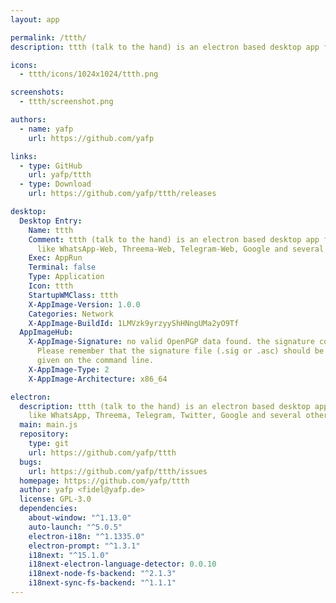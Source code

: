 ```yaml
---
layout: app

permalink: /ttth/
description: ttth (talk to the hand) is an electron based desktop app for online services like WhatsApp-Web, Threema-Web, Telegram-Web, Google and several other services.

icons:
  - ttth/icons/1024x1024/ttth.png

screenshots:
  - ttth/screenshot.png

authors:
  - name: yafp
    url: https://github.com/yafp

links:
  - type: GitHub
    url: yafp/ttth
  - type: Download
    url: https://github.com/yafp/ttth/releases

desktop:
  Desktop Entry:
    Name: ttth
    Comment: ttth (talk to the hand) is an electron based desktop app for online services
      like WhatsApp-Web, Threema-Web, Telegram-Web, Google and several other services.
    Exec: AppRun
    Terminal: false
    Type: Application
    Icon: ttth
    StartupWMClass: ttth
    X-AppImage-Version: 1.0.0
    Categories: Network
    X-AppImage-BuildId: 1LMVzk9yrzyyShHNngUMa2yO9Tf
  AppImageHub:
    X-AppImage-Signature: no valid OpenPGP data found. the signature could not be verified.
      Please remember that the signature file (.sig or .asc) should be the first file
      given on the command line.
    X-AppImage-Type: 2
    X-AppImage-Architecture: x86_64

electron:
  description: ttth (talk to the hand) is an electron based desktop app for online services
    like WhatsApp, Threema, Telegram, Twitter, Google and several others.
  main: main.js
  repository:
    type: git
    url: https://github.com/yafp/ttth
  bugs:
    url: https://github.com/yafp/ttth/issues
  homepage: https://github.com/yafp/ttth
  author: yafp <fidel@yafp.de>
  license: GPL-3.0
  dependencies:
    about-window: "^1.13.0"
    auto-launch: "^5.0.5"
    electron-i18n: "^1.1335.0"
    electron-prompt: "^1.3.1"
    i18next: "^15.1.0"
    i18next-electron-language-detector: 0.0.10
    i18next-node-fs-backend: "^2.1.3"
    i18next-sync-fs-backend: "^1.1.1"
---
```

